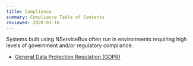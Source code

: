 ```yaml
---
title: Compliance
summary: Compliance Table of Contents
reviewed: 2020-03-16
---
```


Systems built using NServiceBus often run in environments requiring high levels of government and/or regulatory compliance.

* [General Data Protection Regulation (GDPR)](/nservicebus/compliance/gdpr.md)